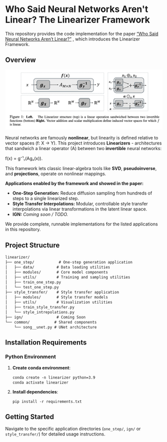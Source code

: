 # Who Said Neural Networks Aren't Linear? The Linearizer Framework
This repository provides the code implementation for the paper [“Who Said Neural Networks Aren’t Linear?”](https://arxiv.org/abs/2510.08570)
, which introduces the Linearizer Framework.
## Overview

![Linearizer Architecture](figs/the_linearizer.png)

Neural networks are famously **nonlinear**, but linearity is defined relative to vector spaces \(f: X → Y\).
This project introduces **Linearizers** - architectures that sandwich a linear operator \(A\) between two **invertible**
neural networks:
  
f(x) = g⁻¹ᵧ(Agₓ(x)).

This framework lets classic linear-algebra tools like **SVD**, **pseudoinverse**, and **projections**, operate on
 nonlinear mappings.

**Applications enabled by the framework and showed in the paper:**
- **One-Step Generation:** Reduce diffusion sampling from hundreds of steps to a single linearized step.
- **Style Transfer Interpolations:** Modular, controllable style transfer interpolations via linear 
transformations in the latent linear space.
- **IGN:** *Coming soon / TODO.*

We provide complete, runnable implementations for the listed applications in this repository.


## Project Structure

```
linearizer/
├── one_step/           # One-step generation application
│   ├── data/          # Data loading utilities
│   ├── modules/       # Core model components
│   ├── utils/         # Training and sampling utilities
│   ├── train_one_step.py
│   └── test_one_step.py
├── style_transfer/    # Style transfer application
│   ├── modules/       # Style transfer models
│   ├── utils/         # Visualization utilities
│   ├── train_style_transfer.py
│   └── style_intrepolations.py
├── ign/               # Coming Soon
└── common/           # Shared components
    └── song__unet.py # UNet architecture
```

## Installation Requirements

### Python Environment

1. **Create conda environment**:
   ```
   conda create -n linearizer python=3.9
   conda activate linearizer
   ```

2. **Install dependencies**:
   ```
   pip install -r requirements.txt
   ```

## Getting Started

Navigate to the specific application directories (`one_step/`, `ign/` or `style_transfer/`) for detailed usage instructions.
